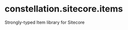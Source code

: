constellation.sitecore.items
============================

Strongly-typed Item library for Sitecore
